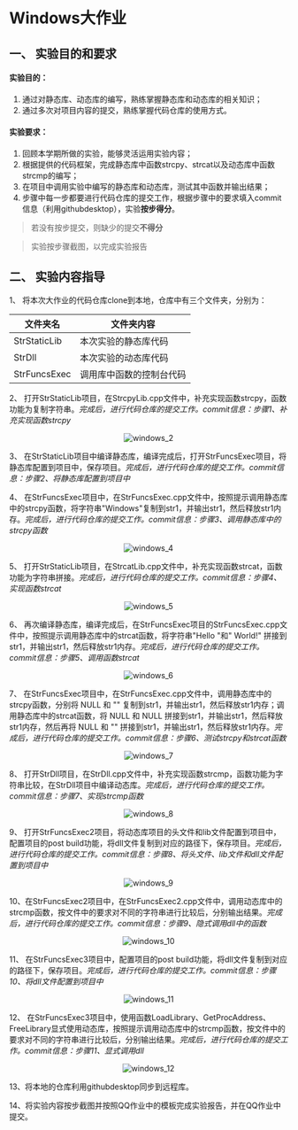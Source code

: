 # Windows大作业

## 一、	实验目的和要求
#### 实验目的：

1. 通过对静态库、动态库的编写，熟练掌握静态库和动态库的相关知识；
2. 通过多次对项目内容的提交，熟练掌握代码仓库的使用方式。

#### 实验要求：

1.	回顾本学期所做的实验，能够灵活运用实验内容；
2.	根据提供的代码框架，完成静态库中函数strcpy、strcat以及动态库中函数strcmp的编写；
3.	在项目中调用实验中编写的静态库和动态库，测试其中函数并输出结果；
4.	步骤中每一步都要进行代码仓库的提交工作，根据步骤中的要求填入commit信息（利用githubdesktop），实验**按步得分**。

> 若没有按步提交，则缺少的提交**不得分**

> 实验按步骤截图，以完成实验报告

## 二、	实验内容指导
1、	将本次大作业的代码仓库clone到本地，仓库中有三个文件夹，分别为：

文件夹名  | 文件夹内容
------------- | -------------
StrStaticLib  | 本次实验的静态库代码
StrDll  | 本次实验的动态库代码
StrFuncsExec  | 调用库中函数的控制台代码

2、	打开StrStaticLib项目，在StrcpyLib.cpp文件中，补充实现函数strcpy，函数功能为复制字符串。*完成后，进行代码仓库的提交工作。commit信息：步骤1、补充实现函数strcpy*
<div align=center ><img src="https://raw.githubusercontent.com/BioFrostX/WindowsPictures/master/windows_2.png" alt="windows_2"></div>

3、	在StrStaticLib项目中编译静态库，编译完成后，打开StrFuncsExec项目，将静态库配置到项目中，保存项目。*完成后，进行代码仓库的提交工作。commit信息：步骤2、将静态库配置到项目中*

4、	在StrFuncsExec项目中，在StrFuncsExec.cpp文件中，按照提示调用静态库中的strcpy函数，将字符串"Windows"复制到str1，并输出str1，然后释放str1内存。*完成后，进行代码仓库的提交工作。commit信息：步骤3、调用静态库中的strcpy函数*

<div align=center ><img src="https://raw.githubusercontent.com/BioFrostX/WindowsPictures/master/windows_4.png" alt="windows_4"></div>


5、	打开StrStaticLib项目，在StrcatLib.cpp文件中，补充实现函数strcat，函数功能为字符串拼接。*完成后，进行代码仓库的提交工作。commit信息：步骤4、实现函数strcat*

<div align=center ><img src="https://raw.githubusercontent.com/BioFrostX/WindowsPictures/master/windows_5.png" alt="windows_5"></div>

6、	再次编译静态库，编译完成后，在StrFuncsExec项目的StrFuncsExec.cpp文件中，按照提示调用静态库中的strcat函数，将字符串"Hello "和" World!" 拼接到str1，并输出str1，然后释放str1内存。*完成后，进行代码仓库的提交工作。commit信息：步骤5、调用函数strcat*

<div align=center ><img src="https://raw.githubusercontent.com/BioFrostX/WindowsPictures/master/windows_6.png" alt="windows_6"></div>

7、  在StrFuncsExec项目中，在StrFuncsExec.cpp文件中，调用静态库中的strcpy函数，分别将 NULL 和 "" 复制到str1，并输出str1，然后释放str1内存；调用静态库中的strcat函数，将 NULL 和 NULL 拼接到str1，并输出str1，然后释放str1内存，然后再将 NULL 和 "" 拼接到str1，并输出str1，然后释放str1内存。*完成后，进行代码仓库的提交工作。commit信息：步骤6、测试strcpy和strcat函数*

<div align=center ><img src="https://raw.githubusercontent.com/BioFrostX/WindowsPictures/master/windows_7.png" alt="windows_7"></div>


8、	打开StrDll项目，在StrDll.cpp文件中，补充实现函数strcmp，函数功能为字符串比较，在StrDll项目中编译动态库。*完成后，进行代码仓库的提交工作。commit信息：步骤7、实现strcmp函数*

<div align=center ><img src="https://raw.githubusercontent.com/BioFrostX/WindowsPictures/master/windows_8.png" alt="windows_8"></div>

9、	打开StrFuncsExec2项目，将动态库项目的头文件和lib文件配置到项目中，配置项目的post build功能，将dll文件复制到对应的路径下，保存项目。*完成后，进行代码仓库的提交工作。commit信息：步骤8、将头文件、lib文件和dll文件配置到项目中*

<div align=center ><img src="https://raw.githubusercontent.com/BioFrostX/WindowsPictures/master/windows_9.png" alt="windows_9"></div>

10、在StrFuncsExec2项目中，在StrFuncsExec2.cpp文件中，调用动态库中的strcmp函数，按文件中的要求对不同的字符串进行比较后，分别输出结果。*完成后，进行代码仓库的提交工作。commit信息：步骤9、隐式调用dll中的函数*

<div align=center ><img src="https://raw.githubusercontent.com/BioFrostX/WindowsPictures/master/windows_10.png" alt="windows_10"></div>

11、	在StrFuncsExec3项目中，配置项目的post build功能，将dll文件复制到对应的路径下，保存项目。*完成后，进行代码仓库的提交工作。commit信息：步骤10、将dll文件配置到项目中*

<div align=center ><img src="https://raw.githubusercontent.com/BioFrostX/WindowsPictures/master/windows_11.png" alt="windows_11"></div>

12、	在StrFuncsExec3项目中，使用函数LoadLibrary、GetProcAddress、FreeLibrary显式使用动态库，按照提示调用动态库中的strcmp函数，按文件中的要求对不同的字符串进行比较后，分别输出结果。*完成后，进行代码仓库的提交工作。commit信息：步骤11、显式调用dll*

<div align=center ><img src="https://raw.githubusercontent.com/BioFrostX/WindowsPictures/master/windows_12.png" alt="windows_12"></div>

13、将本地的仓库利用githubdesktop同步到远程库。

14、将实验内容按步截图并按照QQ作业中的模板完成实验报告，并在QQ作业中提交。
